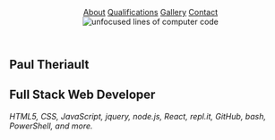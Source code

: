 <!DOCTYPE html>
<html>
<html lang="en">
<head>
  <meta charset="utf-8" />
  <meta name="viewport" content="width=device-width, initial-scale=1" />
  
</head>
<body>
  <header>
    <nav>
      <a href="#about">About</a>
      <a href="#qualifications">Qualifications</a>
      <a href="#gallery">Gallery</a>
      <a href="#contact">Contact</a>
    </nav>
    <div class="banner">
         <img src="https://images.unsplash.com/photo-1555949963-ff9fe0c870eb?ixlib=rb-1.2.1&ixid=eyJhcHBfaWQiOjEyMDd9&auto=format&fit=crop&w=1650&q=80" alt="unfocused lines of computer code" />
    </div>
  </header>
  <section class="main">
    <div class="main_text">
      <h1>Paul Theriault</h1>
      <h2>Full Stack Web Developer</h2>
      <p><em>HTML5, CSS, JavaScript, jquery, node.js, React, repl.it, GitHub, bash, PowerShell, and more.</em></p>
    </div>     
  </section>

</body>
</html> 
 
